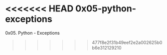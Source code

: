 <<<<<<< HEAD
0x05-python-exceptions
=======
0x05. Python - Exceptions
>>>>>>> 477f8e2f31b49eef2e2a002625b0b6e312129210

